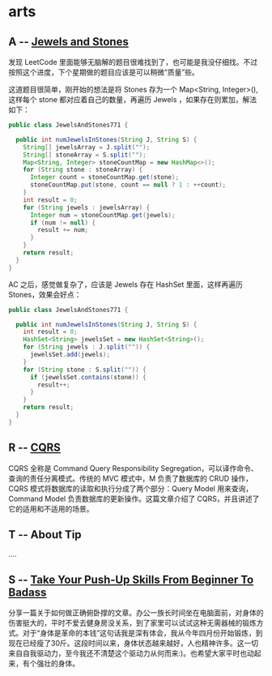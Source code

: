 # arts 

## A --  [Jewels and Stones](https://leetcode.com/problems/jewels-and-stones/description/)

发现 LeetCode 里面能够无脑解的题目很难找到了，也可能是我没仔细找。不过按照这个进度，下个星期做的题目应该是可以稍微“质量”些。

这道题目很简单，刚开始的想法是将 Stones 存为一个 Map<String, Integer>(), 这样每个 stone 都对应着自己的数量，再遍历 Jewels ，如果存在则累加，解法如下：

```java
public class JewelsAndStones771 {

  public int numJewelsInStones(String J, String S) {
    String[] jewelsArray = J.split("");
    String[] stoneArray = S.split("");
    Map<String, Integer> stoneCountMap = new HashMap<>();
    for (String stone : stoneArray) {
      Integer count = stoneCountMap.get(stone);
      stoneCountMap.put(stone, count == null ? 1 : ++count);
    }
    int result = 0;
    for (String jewels : jewelsArray) {
      Integer num = stoneCountMap.get(jewels);
      if (num != null) {
        result += num;
      }
    }
    return result;
  }
}
```

AC 之后，感觉做复杂了，应该是 Jewels 存在 HashSet 里面，这样再遍历 Stones，效果会好点：

```java
public class JewelsAndStones771 {

  public int numJewelsInStones(String J, String S) {
    int result = 0;
    HashSet<String> jewelsSet = new HashSet<String>();
    for (String jewels : J.split("")) {
      jewelsSet.add(jewels);
    }
    for (String stone : S.split("")) {
      if (jewelsSet.contains(stone)) {
        result++;
      }
    }
    return result;
  }
}
```



## R -- [CQRS](https://martinfowler.com/bliki/CQRS.html)

CQRS 全称是 Command Query Responsibility Segregation，可以译作命令、查询的责任分离模式。传统的 MVC 模式中，M 负责了数据库的 CRUD 操作，CQRS 模式将数据库的读取和执行分成了两个部分：Query Model 用来查询，Command Model 负责数据库的更新操作。这篇文章介绍了 CQRS，并且讲述了它的适用和不适用的场景。

## T -- About Tip

....

## S -- [Take Your Push-Up Skills From Beginner To Badass](https://www.bodybuilding.com/content/take-your-push-up-skills-from-beginner-to-badass.html)

分享一篇关于如何做正确俯卧撑的文章。办公一族长时间坐在电脑面前，对身体的伤害挺大的，平时不爱去健身房没关系，到了家里可以试试这种无需器械的锻炼方式。对于“身体是革命的本钱”这句话我是深有体会，我从今年四月份开始锻炼，到现在已经瘦了30斤。这段时间以来，身体状态越来越好，人也精神许多。这一切来自自我驱动力，至今我还不清楚这个驱动力从何而来:)。也希望大家平时也动起来，有个强壮的身体。
